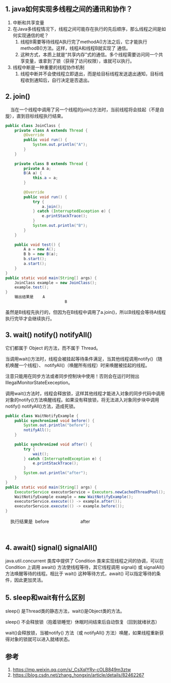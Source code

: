 

## 1. java如何实现多线程之间的通讯和协作？

1. 中断和共享变量
2. 在Java多线程情况下，线程之间可能存在执行的先后顺序，那么线程之间是如何实现通信的呢？
    1. 线程B需要等待线程A执行完了methodA()方法之后，它才能执行methodB()方法。这样，线程A和线程B就实现了 通信。
    2. 这种方式，本质上就是“共享内存”式的通信。多个线程需要访问同一个共享变量，谁拿到了锁（获得了访问权限），谁就可以执行。
3. 线程中断是一种重要的线程协作机制
    1. 线程中断并不会使线程立即退出，而是给目标线程发送退出通知，目标线程收到通知后，自行决定是否退出。

## 2. join()
    当在一个线程中调用了另一个线程的join()方法时，当前线程将会挂起（不是自旋），直到目标线程执行结束。

```java
public class JoinClass {
    private class A extends Thread {
        @Override
        public void run() {
            System.out.println("A");
        }
    }
 
    private class B extends Thread {
        private A a;
        B(A a) {
            this.a = a;
        }
 
        @Override
        public void run() {
            try {
                a.join();
            } catch (InterruptedException e) {
                e.printStackTrace();
            }
            System.out.println("B");
        }
    }
 
    public void test() {
        A a = new A();
        B b = new B(a);
        b.start();
        a.start();
    }
}
public static void main(String[] args) {
    JoinClass example = new JoinClass();
    example.test();
}
    输出结果是    A
                          B
```

虽然是B线程先执行的，但因为在B线程中调用了a.join()，所以B线程会等待A线程执行完毕才会继续执行。

## 3. wait() notify() notifyAll()
它们都属于 Object 的方法，而不属于 Thread。

当调用wait()方法时，线程会被挂起等待条件满足，当其他线程调用notify()（随机唤醒一个线程）、 notifyAll()（唤醒所有线程）时来唤醒被挂起的线程。

注意只能用在同步方法或者同步控制块中使用！否则会在运行时抛出 IllegalMonitorStateExeception。

调用wait()方法时，线程会释放锁，这样其他线程才能进入对象的同步代码中调用对象的notify()方法唤醒线程。如果没有释放锁，将无法进入对象同步块中调用notify() notifyAll()方法，造成死锁。

```java
public class WaitNotifyExample {
    public synchronized void before() {
        System.out.println("before");
        notifyAll();
    }
 
    public synchronized void after() {
        try {
            wait();
        } catch (InterruptedException e) {
            e.printStackTrace();
        }
        System.out.println("after");
    }
}
public static void main(String[] args) {
    ExecutorService executorService = Executors.newCachedThreadPool();
    WaitNotifyExample example = new WaitNotifyExample();
    executorService.execute(() -> example.after());
    executorService.execute(() -> example.before());
}
```
    执行结果是  before
                        after

 

## 4. await() signal() signalAll()
java.util.concurrent 类库中提供了 Condition 类来实现线程之间的协调，可以在 Condition 上调用 await() 方法使线程等待，其它线程调用 signal() 或 signalAll() 方法唤醒等待的线程。相比于 wait() 这种等待方式，await() 可以指定等待的条件，因此更加灵活。

## 5. sleep和wait有什么区别
sleep() 是Thread类的静态方法，wait()是Object类的方法。

sleep() 不会释放锁（抱着锁睡觉）休眠时间结束后自动恢复（回到就绪状态）

wait()会释放锁，当被notify() 方法（或 notifyAll() 方法）唤醒，如果线程重新获得对象的锁就可以进入就绪状态。

## 参考

1. https://mp.weixin.qq.com/s/_CsXqlYRv-cOLB849m3ztw
2. https://blog.csdn.net/zhang_hongxin/article/details/82462267